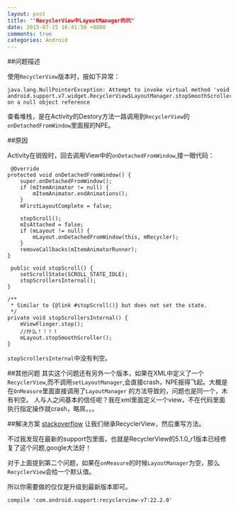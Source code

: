 ```yaml
---
layout: post
title: ""RecyclerView中LayoutManager的坑"
date: 2015-07-15 16:41:58 +0800
comments: true
categories: Android
---
```

##问题描述

使用`RecyclerView`版本时，报如下异常：

	java.lang.NullPointerException: Attempt to invoke virtual method 'void android.support.v7.widget.RecyclerView$LayoutManager.stopSmoothScroller()' on a null object reference
	
查看堆栈，是在Activity的Destory方法一路调用到`RecyclerView`的`onDetachedFromWindow`里面报的NPE。

##原因

Activity在销毁时，回去调用View中的`onDetachedFromWindow`,搂一眼代码：

	 @Override
    protected void onDetachedFromWindow() {
        super.onDetachedFromWindow();
        if (mItemAnimator != null) {
            mItemAnimator.endAnimations();
        }
        mFirstLayoutComplete = false;

        stopScroll();
        mIsAttached = false;
        if (mLayout != null) {
            mLayout.onDetachedFromWindow(this, mRecycler);
        }
        removeCallbacks(mItemAnimatorRunner);
    }

	 public void stopScroll() {
        setScrollState(SCROLL_STATE_IDLE);
        stopScrollersInternal();
    }

    /**
     * Similar to {@link #stopScroll()} but does not set the state.
     */
    private void stopScrollersInternal() {
        mViewFlinger.stop();
        //什么！！！！
        mLayout.stopSmoothScroller();
    }

`stopScrollersInternal`中没有判空。

##其他问题
其实这个问题还有另外一个版本，如果在XML中定义了一个`RecyclerView`,而不调用`setLayoutManager`,会直接crash，NPE报得飞起。大概是在`OnMeasure`里面直接调用了`LayoutManager` 的方法导致的，问题也是同一个，木有判空。
人与人之间基本的信任呢？我在xml里面定义一个view，不在代码里面执行指定操作就crash，略屌。。。

##解决方案
[stackoverflow](http://stackoverflow.com/questions/26702633/why-am-i-getting-a-null-reference-on-my-recyclerview/26908738#26908738)
让我们继承RecyclerView，然后重写方法。

不过我发现在最新的support包里面，也就是RecyclerView的5.1.0_r1版本已经修复了这个问题,google大法好！

对于上面提到第二个问题，如果在`onMeasure`的时候`LayoutManager`为空，那么`RecyclerView`会给一个默认值。

所以你需要做的仅仅是升级到最新版本即可。

`compile 'com.android.support:recyclerview-v7:22.2.0'` 
